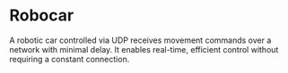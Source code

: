 # Robocar
A robotic car controlled via UDP receives movement commands over a network with minimal delay. It enables real-time, efficient control without requiring a constant connection.
